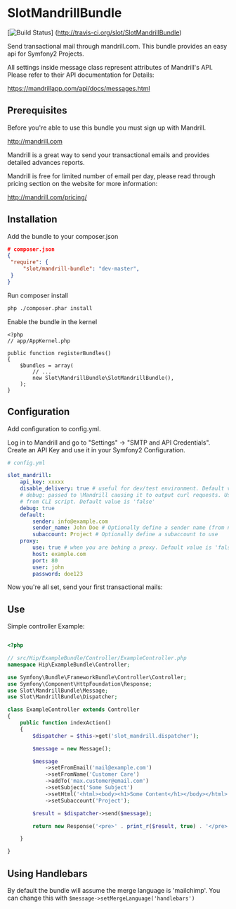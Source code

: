 SlotMandrillBundle
=================

[![Build Status](https://api.travis-ci.org/slot/SlotMandrillBundle.png?branch=master)] (http://travis-ci.org/slot/SlotMandrillBundle)

Send transactional mail through mandrill.com. This bundle provides an easy api for Symfony2 Projects.

All settings inside message class represent attributes of Mandrill's API. Please refer to their API documentation for Details:

https://mandrillapp.com/api/docs/messages.html

Prerequisites
-------------

Before you're able to use this bundle you must sign up with Mandrill.

http://mandrill.com

Mandrill is a great way to send your transactional emails and provides detailed advances reports.

Mandrill is free for limited number of email per day, please read through pricing section on the website for more information:

http://mandrill.com/pricing/

Installation
-----------

Add the bundle to your composer.json

```json
# composer.json
{
 "require": {
     "slot/mandrill-bundle": "dev-master",
 }
}
```

Run composer install

```sh
php ./composer.phar install
```

Enable the bundle in the kernel

    <?php
    // app/AppKernel.php

    public function registerBundles()
    {
        $bundles = array(
            // ...
            new Slot\MandrillBundle\SlotMandrillBundle(),
        );
    }

Configuration
-------------

Add configuration to config.yml.

Log in to Mandrill and go to "Settings" -> "SMTP and API Credentials". Create an API Key and use it in your Symfony2 Configuration.

```yaml
# config.yml

slot_mandrill:
    api_key: xxxxx
    disable_delivery: true # useful for dev/test environment. Default value is 'false'
    # debug: passed to \Mandrill causing it to output curl requests. Useful to see output
    # from CLI script. Default value is 'false'
    debug: true
    default:
        sender: info@example.com
        sender_name: John Doe # Optionally define a sender name (from name)
        subaccount: Project # Optionally define a subaccount to use
    proxy:
        use: true # when you are behing a proxy. Default value is 'false'
        host: example.com
        port: 80
        user: john
        password: doe123
```

Now you're all set, send your first transactional mails:

Use
---

Simple controller Example:

```php

<?php

// src/Hip/ExampleBundle/Controller/ExampleController.php
namespace Hip\ExampleBundle\Controller;

use Symfony\Bundle\FrameworkBundle\Controller\Controller;
use Symfony\Component\HttpFoundation\Response;
use Slot\MandrillBundle\Message;
use Slot\MandrillBundle\Dispatcher;

class ExampleController extends Controller
{
    public function indexAction()
    {
        $dispatcher = $this->get('slot_mandrill.dispatcher');

        $message = new Message();

        $message
            ->setFromEmail('mail@example.com')
            ->setFromName('Customer Care')
            ->addTo('max.customer@email.com')
            ->setSubject('Some Subject')
            ->setHtml('<html><body><h1>Some Content</h1></body></html>')
            ->setSubaccount('Project');

        $result = $dispatcher->send($message);

        return new Response('<pre>' . print_r($result, true) . '</pre>');

    }

}

```

Using Handlebars
----------------
By default the bundle will assume the merge language is 'mailchimp'. You can
change this with `$message->setMergeLanguage('handlebars')`
